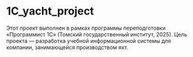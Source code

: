 # 1C_yacht_project
Этот проект выполнен в рамках программы переподготовки «Программист 1С» (Томский государственный институт, 2025). Цель проекта — разработка учебной информационной системы для компании, занимающейся производством яхт.
